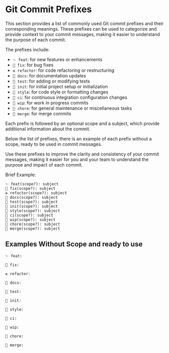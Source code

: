 # Git Commit Prefixes

This section provides a list of commonly used Git commit prefixes and their corresponding meanings. These prefixes can be used to categorize and provide context to your commit messages, making it easier to understand the purpose of each commit.

The prefixes include:

- `✨ feat`: for new features or enhancements
- `🐛 fix`: for bug fixes
- `♻️ refactor`: for code refactoring or restructuring
- `📝 docs`: for documentation updates
- `🧪 test`: for adding or modifying tests
- `🚀 init`: for initial project setup or initialization
- `🎨 style`: for code style or formatting changes
- `👷 ci`: for continuous integration configuration changes
- `🚧 wip`: for work in progress commits
- `🔧 chore`: for general maintenance or miscellaneous tasks
- `🔀 merge`: for merge commits

Each prefix is followed by an optional scope and a subject, which provide additional information about the commit.

Below the list of prefixes, there is an example of each prefix without a scope, ready to be used in commit messages.

Use these prefixes to improve the clarity and consistency of your commit messages, making it easier for you and your team to understand the purpose and impact of each commit.

Brief Example:

```
✨ feat(scope?): subject
🐛 fix(scope?): subject
♻️ refactor(scope?): subject
📝 docs(scope?): subject
🧪 test(scope?): subject
🚀 init(scope?): subject
🎨 style(scope?): subject
👷 ci(scope?): subject
🚧 wip(scope?): subject
🔧 chore(scope?): subject
🔀 merge(scope?): subject
```

## Examples Without Scope and ready to use
```
✨ feat: 
```
```
🐛 fix: 
```
```
♻️ refactor:
```
```
📝 docs: 
```
```
🧪 test: 
```
```
🚀 init: 
```
```
🎨 style:
```
```
👷 ci: 
```
```
🚧 wip: 
```
```
🔧 chore:
```
```
🔀 merge: 
```
